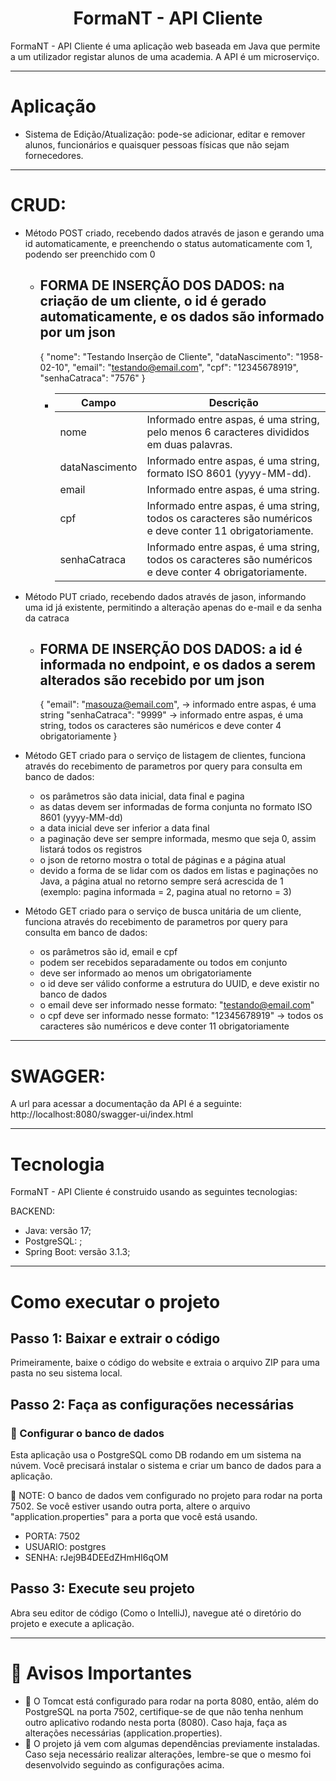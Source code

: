 <h1 align="center">FormaNT - API Cliente</h1>

FormaNT - API Cliente é uma aplicação web baseada em Java que permite a um utilizador registar alunos de uma academia. A API é um microserviço.

<hr/>

# Aplicação

- Sistema de Edição/Atualização: pode-se adicionar, editar e remover alunos, funcionários e quaisquer pessoas físicas que não sejam fornecedores.

<hr/>

# CRUD:

- Método POST criado, recebendo dados através de jason e gerando uma id automaticamente, e preenchendo o status automaticamente com 1, podendo ser preenchido com 0
  - FORMA DE INSERÇÃO DOS DADOS: na criação de um cliente, o id é gerado automaticamente, e os dados são informado por um json
    - 
    {
      "nome": "Testando Inserção de Cliente",
      "dataNascimento": "1958-02-10",
      "email": "testando@email.com",
      "cpf": "12345678919",
      "senhaCatraca": "7576"
    }
    - | Campo           | Descrição                                                                      |
      |-----------------|--------------------------------------------------------------------------------|
      | nome            | Informado entre aspas, é uma string, pelo menos 6 caracteres divididos em duas palavras.     |
      | dataNascimento  | Informado entre aspas, é uma string, formato ISO 8601 (yyyy-MM-dd).             |
      | email           | Informado entre aspas, é uma string.                                          |
      | cpf             | Informado entre aspas, é uma string, todos os caracteres são numéricos e deve conter 11 obrigatoriamente. |
      | senhaCatraca    | Informado entre aspas, é uma string, todos os caracteres são numéricos e deve conter 4 obrigatoriamente. |
  
- Método PUT criado, recebendo dados através de jason, informando uma id já existente, permitindo a alteração apenas do e-mail e da senha da catraca
  - FORMA DE INSERÇÃO DOS DADOS: a id é informada no endpoint, e os dados a serem alterados são recebido por um json
    - 
      {
        "email": "masouza@email.com", -> informado entre aspas, é uma string
        "senhaCatraca": "9999" -> informado entre aspas, é uma string, todos os caracteres são numéricos e deve conter 4 obrigatoriamente
      }

- Método GET criado para o serviço de listagem de clientes, funciona através do recebimento de parametros por query para consulta em banco de dados:
  - os parâmetros são data inicial, data final e pagina
  - as datas devem ser informadas de forma conjunta  no formato ISO 8601 (yyyy-MM-dd)
  - a data inicial deve ser inferior a data final
  - a paginação deve ser sempre informada, mesmo que seja 0, assim listará todos os registros
  - o json de retorno mostra o total de páginas e a página atual
  - devido a forma de se lidar com os dados em listas e paginações no Java, a página atual no retorno sempre será acrescida de 1 (exemplo: pagina informada = 2, pagina atual no retorno = 3)

- Método GET criado para o serviço de busca unitária de um cliente, funciona através do recebimento de parametros por query para consulta em banco de dados:
  - os parâmetros são id, email e cpf
  - podem ser recebidos separadamente ou todos em conjunto
  - deve ser informado ao menos um obrigatoriamente
  - o id deve ser válido conforme a estrutura do UUID, e deve existir no banco de dados
  - o email deve ser informado nesse formato: "testando@email.com"
  - o cpf deve ser informado nesse formato: "12345678919" -> todos os caracteres são numéricos e deve conter 11 obrigatoriamente

<hr/>

# SWAGGER:
A url para acessar a documentação da API é a seguinte: http://localhost:8080/swagger-ui/index.html

<hr/>

# Tecnologia

FormaNT - API Cliente é construido usando as seguintes tecnologias:

BACKEND:
- Java: versão 17;
- PostgreSQL: ;
- Spring Boot: versão 3.1.3;

<hr/>

# Como executar o projeto

## Passo 1: Baixar e extrair o código

Primeiramente, baixe o código do website e extraia o arquivo ZIP para uma pasta no seu sistema local.

## Passo 2: Faça as configurações necessárias

### 🐘 Configurar o banco de dados
Esta aplicação usa o PostgreSQL como DB rodando em um sistema na núvem. Você precisará instalar o sistema e criar um banco de dados para a aplicação.

🚨 NOTE: O banco de dados vem configurado no projeto para rodar na porta 7502. Se você estiver usando outra porta, altere o arquivo "application.properties" para a porta que você está usando.

- PORTA: 7502
- USUARIO: postgres
- SENHA: rJej9B4DEEdZHmHI6qOM

## Passo 3: Execute seu projeto

Abra seu editor de código (Como o IntelliJ), navegue até o diretório do projeto e execute a aplicação.

<hr/>

# 🚨 Avisos Importantes

- 🚨 O Tomcat está configurado para rodar na porta 8080, então, além do PostgreSQL na porta 7502, certifique-se de que não tenha nenhum outro aplicativo rodando nesta porta (8080). Caso haja, faça as alterações necessárias (application.properties).
- 🚨 O projeto já vem com algumas dependências previamente instaladas. Caso seja necessário realizar alterações, lembre-se que o mesmo foi desenvolvido seguindo as configurações acima.